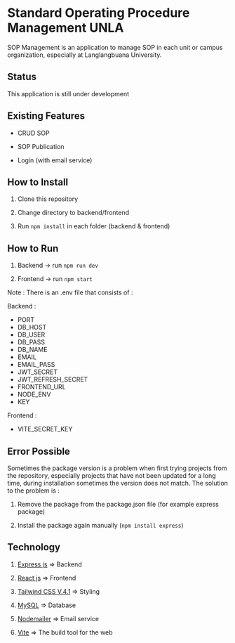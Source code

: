 # Standard Operating Procedure Management UNLA

SOP Management is an application to manage SOP in each unit or campus organization, especially at Langlangbuana University.

## Status

This application is still under development

## Existing Features

- CRUD SOP

- SOP Publication

- Login (with email service)

## How to Install

1. Clone this repository

2. Change directory to backend/frontend

3. Run `npm install` in each folder (backend & frontend)

## How to Run

1. Backend -> run `npm run dev`

2. Frontend -> run `npm start`

Note :
There is an .env file that consists of :

Backend :

- PORT
- DB_HOST
- DB_USER
- DB_PASS
- DB_NAME
- EMAIL
- EMAIL_PASS
- JWT_SECRET
- JWT_REFRESH_SECRET
- FRONTEND_URL
- NODE_ENV
- KEY

Frontend :

- VITE_SECRET_KEY

## Error Possible

Sometimes the package version is a problem when first trying projects from the repository, especially projects that have not been updated for a long time, during installation sometimes the version does not match. The solution to the problem is :

1. Remove the package from the package.json file (for example express package)

2. Install the package again manually (`npm install express`)

## Technology

1. [Express js](https://expressjs.com) => Backend

2. [React js](https://react.dev) => Frontend

3. [Tailwind CSS V.4.1](https://tailwindcss.com) => Styling

4. [MySQL](https://www.mysql.com) => Database

5. [Nodemailer](https://nodemailer.com) => Email service

6. [Vite](https://vite.dev) => The build tool for the web
